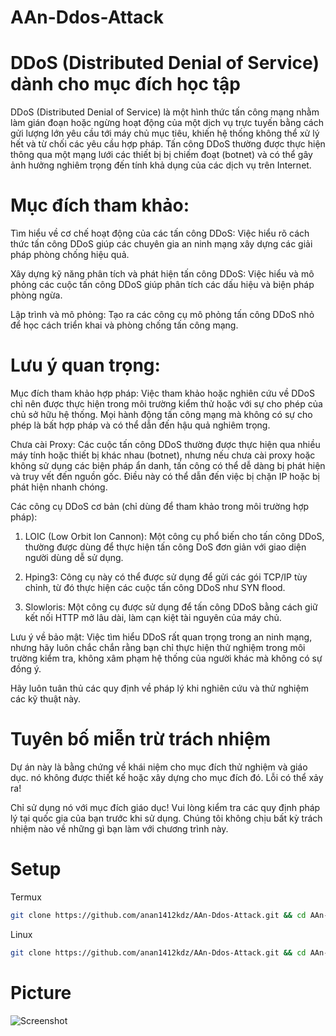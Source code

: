# AAn-Ddos-Attack
# DDoS (Distributed Denial of Service) dành cho mục đích học tập

DDoS (Distributed Denial of Service) là một hình thức tấn công mạng nhằm làm gián đoạn hoặc ngừng hoạt động của một dịch vụ trực tuyến bằng cách gửi lượng lớn yêu cầu tới máy chủ mục tiêu, khiến hệ thống không thể xử lý hết và từ chối các yêu cầu hợp pháp. Tấn công DDoS thường được thực hiện thông qua một mạng lưới các thiết bị bị chiếm đoạt (botnet) và có thể gây ảnh hưởng nghiêm trọng đến tính khả dụng của các dịch vụ trên Internet.

# Mục đích tham khảo:

Tìm hiểu về cơ chế hoạt động của các tấn công DDoS: Việc hiểu rõ cách thức tấn công DDoS giúp các chuyên gia an ninh mạng xây dựng các giải pháp phòng chống hiệu quả.

Xây dựng kỹ năng phân tích và phát hiện tấn công DDoS: Việc hiểu và mô phỏng các cuộc tấn công DDoS giúp phân tích các dấu hiệu và biện pháp phòng ngừa.

Lập trình và mô phỏng: Tạo ra các công cụ mô phỏng tấn công DDoS nhỏ để học cách triển khai và phòng chống tấn công mạng.


# Lưu ý quan trọng:

Mục đích tham khảo hợp pháp: Việc tham khảo hoặc nghiên cứu về DDoS chỉ nên được thực hiện trong môi trường kiểm thử hoặc với sự cho phép của chủ sở hữu hệ thống. Mọi hành động tấn công mạng mà không có sự cho phép là bất hợp pháp và có thể dẫn đến hậu quả nghiêm trọng.

Chưa cài Proxy: Các cuộc tấn công DDoS thường được thực hiện qua nhiều máy tính hoặc thiết bị khác nhau (botnet), nhưng nếu chưa cài proxy hoặc không sử dụng các biện pháp ẩn danh, tấn công có thể dễ dàng bị phát hiện và truy vết đến nguồn gốc. Điều này có thể dẫn đến việc bị chặn IP hoặc bị phát hiện nhanh chóng.


Các công cụ DDoS cơ bản (chỉ dùng để tham khảo trong môi trường hợp pháp):

1. LOIC (Low Orbit Ion Cannon): Một công cụ phổ biến cho tấn công DDoS, thường được dùng để thực hiện tấn công DoS đơn giản với giao diện người dùng dễ sử dụng.


2. Hping3: Công cụ này có thể được sử dụng để gửi các gói TCP/IP tùy chỉnh, từ đó thực hiện các cuộc tấn công DDoS như SYN flood.


3. Slowloris: Một công cụ được sử dụng để tấn công DDoS bằng cách giữ kết nối HTTP mở lâu dài, làm cạn kiệt tài nguyên của máy chủ.



Lưu ý về bảo mật: Việc tìm hiểu DDoS rất quan trọng trong an ninh mạng, nhưng hãy luôn chắc chắn rằng bạn chỉ thực hiện thử nghiệm trong môi trường kiểm tra, không xâm phạm hệ thống của người khác mà không có sự đồng ý.

Hãy luôn tuân thủ các quy định về pháp lý khi nghiên cứu và thử nghiệm các kỹ thuật này.


# Tuyên bố miễn trừ trách nhiệm
Dự án này là bằng chứng về khái niệm cho mục đích thử nghiệm và giáo dục.
nó không được thiết kế hoặc xây dựng cho mục đích đó. Lỗi có thể xảy ra!

Chỉ sử dụng nó với mục đích giáo dục!
Vui lòng kiểm tra các quy định pháp lý tại quốc gia của bạn trước khi sử dụng.
Chúng tôi không chịu bất kỳ trách nhiệm nào về những gì bạn làm với chương trình này.
# Setup
Termux 
```bash
git clone https://github.com/anan1412kdz/AAn-Ddos-Attack.git && cd AAn-Ddos-Attack && pkg update && pkg install git python -y && pip install pystyle rich
```
Linux
```bash
git clone https://github.com/anan1412kdz/AAn-Ddos-Attack.git && cd AAn-Ddos-Attack && sudo apt update && sudo apt install git python3 python3-pip -y && pip install pystyle rich
```
# Picture
![Screenshot](https://github.com/anan1412kdz/Pic/blob/main/Screenshot_20241230_231009_Termux.jpg?raw=true)
